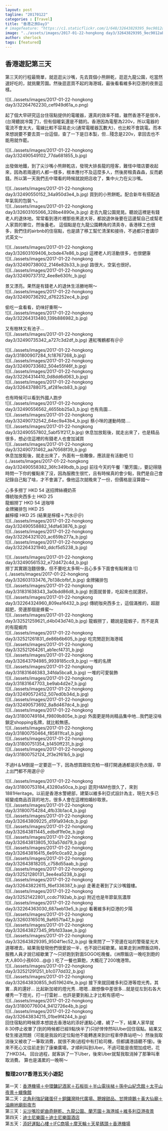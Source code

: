 ```yaml
---
layout: post
tagline: "20170122"
categories : [Travel]
title: "香港之旅Day3"
# imagefeature: "https://c1.staticflickr.com/1/648/32643829395_9ec9012abf_h.jpg"
image: "../assets/images/2017-01-22-hongkong day3/32643829395_9ec9012abf_h.jpg"
author: sherlock
tags: [featured]
---
```


## 香港遊記第三天

第三天的行程最簡單，就逛逛尖沙嘴，先去買個小熊餅乾，逛逛九龍公園，吃當然選好吃的，就挑蘭芳園。然後逛逛買不起的海港城，最後看看維多利亞港的夜景這樣。

![](../assets/images/2017-01-22-hongkong day3/32264762230_cef949d61a_o.png)

起了個大早研究這台住宿點提供的電暖器，還真的效率不錯，雖然香港不是很冷，(台灣聽說冷斃了)，但有個暖氣還是不錯的。香港因為電壓為220v，所以電器的電流不會太大，電線比較不容易走火(通常電暖器瓦數大)，也比較不會跳電。而本來想說要不要去買一台這個，查了一下是日本製，但...殘念是220v，拿回去也不能用就作罷。

![](../assets/images/2017-01-22-hongkong day3/32490549102_77da681855_b.jpg)

出發做地鐵，到了尖沙嘴小熊餅乾店，發現大排長龍的陸客，難怪中環店要收起來，因為若兩邊的人都一樣多，根本應付不及這麼多人，然後房租貴森森，反而虧錢。所以第一天我們去中環看的時候就說把店收了，集中火力在尖沙嘴。
  
![](../assets/images/2017-01-22-hongkong day3/32490550152_34a950d3e4_b.jpg)
買到的小熊餅乾。配合新年有搭配過年氣氛的包裝ㄟ。  
![](../assets/images/2017-01-22-hongkong day3/32603105066_328be4890e_b.jpg)
走去九龍公園晃晃。聽說這裡是有錢老人的退休地。常常看到港片裡那些黑道大哥，都說退休後要在這邊幫自己或幫老人家買的單位，然後養老。
這個點是在九龍公園轉角的清真寺，香港移工也很多，我們住的airbnb的住宿點，也是請了移工幫忙清潔和接待，不過都只會講印式英文～
  
![](../assets/images/2017-01-22-hongkong day3/32603109406_bcbde47e86_b.jpg)
這裡老人的活動很多，也很健康  
![](../assets/images/2017-01-22-hongkong day3/32490738002_2146e82b33_b.jpg)
路很大，空氣也很好。  
![](../assets/images/2017-01-22-hongkong day3/32490737312_4ee8e630fc_b.jpg)

景又漂亮。果然是有錢老人的退休生活勝地啊～  
![](../assets/images/2017-01-22-hongkong day3/32490736292_d762252ec4_b.jpg)

偷吃一盒看看，奶味好重啊～  
![](../assets/images/2017-01-22-hongkong day3/32264313480_139b886982_b.jpg)

又有樹林又有池子...  
![](../assets/images/2017-01-22-hongkong day3/32490735342_a727c3d2df_b.jpg)
連紅嘴鶴都有＠＠
  
![](../assets/images/2017-01-22-hongkong day3/31800907284_fc18767268_b.jpg)  
![](../assets/images/2017-01-22-hongkong day3/32490733682_504e55f46f_b.jpg)  
![](../assets/images/2017-01-22-hongkong day3/32264314410_0d8dd6d063_b.jpg)  
![](../assets/images/2017-01-22-hongkong day3/32643788075_af281ecb83_b.jpg)

也有時候可以看到外國人跑步  
![](../assets/images/2017-01-22-hongkong day3/32490556562_4655bb25a3_b.jpg)
也有鳥園...  
![](../assets/images/2017-01-22-hongkong day3/32490732542_64ec9a43b4_b.jpg)
蔡小咪的運動時間....  
![](../assets/images/2017-01-22-hongkong day3/32490557802_5abf51f217_b.jpg)
休息加放鬆後，就走出來了，也是精品很多，想必住這裡的有錢老人也會加減買  
![](../assets/images/2017-01-22-hongkong day3/32490731462_aa70568f39_b.jpg)  
休息加放鬆後，就走出來了，外面有一些雕像，應該是有活動吧
![](../assets/images/2017-01-22-hongkong day3/32490558382_36fc349bdb_b.jpg)
前往今天的午餐『蘭芳園』，要記得隨時問一下你的餐點來了沒，因為服務生很忙，且有時候真的會少點，我們是自己會記錄自己點了啥，才不會漏了。像他這次就晚來了一份，但價格是沒算錯～  

心多多撈丁 HKD 54 送招牌絲襪奶茶  
傳統咖央西多士 HKD 25  
龍蝦撈丁 HKD 54 送咖啡  
金牌豬排包 HKD 25  
鹹檸檬 HKD 25 (結果是檸檬＋汽水＠＠)  
![](../assets/images/2017-01-22-hongkong day3/32490558882_14dfa63876_b.jpg)  
![](../assets/images/2017-01-22-hongkong day3/32264321020_ac659b277a_b.jpg)  
![](../assets/images/2017-01-22-hongkong day3/32264321940_ddcf5d5238_b.jpg)
  
![](../assets/images/2017-01-22-hongkong day3/32490561532_e72d472c4d_b.jpg)  
撈丁其實跟泡麵很像，但不要吃太多啊～且心多多下面會有點辣油
![](../assets/images/2017-01-22-hongkong day3/32603133476_7b138cbfbf_b.jpg)
金牌豬排包  
![](../assets/images/2017-01-22-hongkong day3/31831638343_3a0bdd86d8_b.jpg)
剖面就普普，吃起來也就還好。  
![](../assets/images/2017-01-22-hongkong day3/32264324960_809ea16432_b.jpg)
傳統咖央西多士，這個滿推的，超甜超肥，旁邊那個是蜂蜜～  
![](../assets/images/2017-01-22-hongkong day3/32521259621_d4b043d740_b.jpg)
龍蝦撈丁，聽說是龍蝦子，而不是真的有龍蝦肉  
![](../assets/images/2017-01-22-hongkong day3/32521261831_de86b6b605_b.jpg)
吃完閒逛到海港城  
![](../assets/images/2017-01-22-hongkong day3/32521264261_ab1ecf4731_b.jpg)  
![](../assets/images/2017-01-22-hongkong day3/32643794985_9939185cc9_b.jpg)
一堆的名牌  
![](../assets/images/2017-01-22-hongkong day3/31831646383_34fda5bca8_b.jpg)
一堆的可愛裝飾  
![](../assets/images/2017-01-22-hongkong day3/31831647703_be9ab4d2e7_b.jpg)  
![](../assets/images/2017-01-22-hongkong day3/32490572452_507ed0b34d_b.jpg)  
![](../assets/images/2017-01-22-hongkong day3/32490573692_8a8d467dc4_b.jpg)  
![](../assets/images/2017-01-22-hongkong day3/31800749184_f9809b805e_b.jpg)
外面更是時尚精品集中地...我們是沒啥鎖定shopping名牌，就比較無感。  
![](../assets/images/2017-01-22-hongkong day3/31800750464_f85811fca1_b.jpg)  
![](../assets/images/2017-01-22-hongkong day3/31800751354_b1450ff231_b.jpg)  
![](../assets/images/2017-01-22-hongkong day3/31800752124_2f3e2f61b5_b.jpg)

不過H＆M倒是一定要逛一下，因為想買跟佐克柏一樣打開通通都是灰色衣服，早上出門都不用選＠＠
  
![](../assets/images/2017-01-22-hongkong day3/31800753184_43280a50ca_b.jpg)
逛完H&M也很久了，來到1881Heritage。以前是香港水警總部，建築以維多利亞式設計為主，現在大多已經變成商品百貨的地方。很多人會在這裡拍婚紗取景。  
![](../assets/images/2017-01-22-hongkong day3/31800754284_4fb33b1ac4_b.jpg)  
![](../assets/images/2017-01-22-hongkong day3/32643809225_d191a934cb_b.jpg)  
![](../assets/images/2017-01-22-hongkong day3/32643811445_edbdf1fe0e_b.jpg)  
![](../assets/images/2017-01-22-hongkong day3/32643813805_103a57dd79_b.jpg)  
![](../assets/images/2017-01-22-hongkong day3/32643816415_6e91c0ca92_b.jpg)  
![](../assets/images/2017-01-22-hongkong day3/32643818205_c758d55aab_b.jpg)  
![](../assets/images/2017-01-22-hongkong day3/32521280131_3ee4ea5238_b.jpg)  
![](../assets/images/2017-01-22-hongkong day3/32643822615_f6ef336387_b.jpg)
走著走著到了尖沙嘴鐘樓。  
![](../assets/images/2017-01-22-hongkong day3/32521422801_ccdc7192ab_b.jpg)
附近也是年節氣氛濃厚  
![](../assets/images/2017-01-22-hongkong day3/32264363030_687aeb13e5_b.jpg)
看著維多利亞港的夕陽  
![](../assets/images/2017-01-22-hongkong day3/32603165016_9af657fa47_b.jpg)  
![](../assets/images/2017-01-22-hongkong day3/32643827345_9fbfd33aae_b.jpg)  
![](../assets/images/2017-01-22-hongkong day3/32643829395_9504f1ec52_b.jpg)
後來問了一下旁邊在站的警衛星光大道哪裡去，結果我發現他們很愛說一半，也不說已經歇業。結果走到洲際飯店時，服務人員才說已經歇業了～只好跑到對面SOGO吃晚餐。(洲際飯店一晚吃到飽的大人800小孩600...@@ ) 吃了一餐也算飽，大概花了200塊港幣。  
![](../assets/images/2017-01-22-hongkong day3/32521291251_b1c077dd32_b.jpg)  
![](../assets/images/2017-01-22-hongkong day3/32643830855_9d519624fe_b.jpg)
接下來就回維多利亞港等燈光秀。其實...真的還好... 比起新加坡的燈光秀...嗯嗯...跟想像中差很多...就是從左到右各大樓秀一下燈光，打一打雷射...
也許是要到船上才比較有感吧～  
![](../assets/images/2017-01-22-hongkong day3/31800776004_9412726e4b_b.jpg)  
![](../assets/images/2017-01-22-hongkong day3/32643834215_01be9f4244_b.jpg)  
回住宿點的時候原本想說去香港站的添好運點心樓，繞了一下，結果人家早就8:30停止收單了(到的時候都已經9點快半了)只好悻悻然叫Uber回住宿點。結果又發生接送問題（可能是我設的定位點他不能轉進來到計程車停靠站吧～）然後我取消後又被收了一筆取消費，就很不爽(過程中有打給司機，但都講港語聽不懂)。後來不死心又往前走到了康樂廣場，才順利叫到Uber。不過可能是夜間加成吧，花了HKD34。
回台過程，就客訴了一下Uber，後來Uber就幫我取消掉了那筆叫車取消費。
算也是滿累的一晚啊～

### 整理2017香港五天小遊記
第一天：[香港機場＋中環鏞記酒家＋石板街＋半山電扶梯＋孫中山紀念館＋太平山夜景＋蠟像館](http://dearsherlock.github.io/travel/hongkong-day1-guide)  
第二天：[北角利強記雞蛋仔＋銅鑼灣時代廣場、聰嫂甜品、甘牌燒鵝＋黃大仙廟＋油麻地廟街夜市](http://dearsherlock.github.io/travel/hongkong-day2)  
第三天：[尖沙嘴珍妮曲奇餅乾、九龍公園、蘭芳園＋海港城＋維多利亞港夜景](http://dearsherlock.github.io/travel/hongkong-day3)  
第四天：[迪士尼樂園＋迪士尼樂園酒店](http://dearsherlock.github.io/travel/hongkong-day4)  
第五天：[添好運點心樓＋IFC商場＋摩天輪＋天星碼頭＋香港機場](http://dearsherlock.github.io/travel/hongkong-day5)